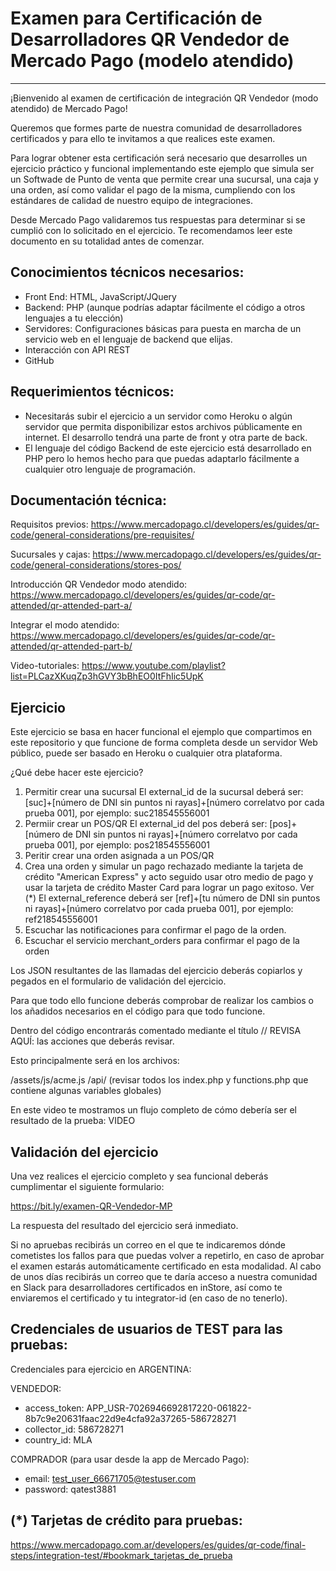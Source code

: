 # Examen para Certificación de Desarrolladores QR Vendedor de Mercado Pago (modelo atendido)
--------------------------------

¡Bienvenido al examen de certificación de integración QR Vendedor (modo atendido) de Mercado Pago!

Queremos que formes parte de nuestra comunidad de desarrolladores certificados y para ello te invitamos a que realices este examen.

Para lograr obtener esta certificación será necesario que desarrolles un ejercicio práctico y funcional implementando este ejemplo que simula ser un Softwade de Punto de venta que permite crear una sucursal, una caja y una orden, así como validar el pago de la misma, cumpliendo con los estándares de calidad de nuestro equipo de integraciones.

Desde Mercado Pago validaremos tus respuestas para determinar si se cumplió con lo solicitado en el ejercicio. Te recomendamos leer este documento en su totalidad antes de comenzar.

Conocimientos técnicos necesarios:
----------------------------------
- Front End: HTML, JavaScript/JQuery
- Backend: PHP (aunque podrías adaptar fácilmente el código a otros lenguajes a tu elección)
- Servidores: Configuraciones básicas para puesta en marcha de un servicio web en el lenguaje de backend que elijas.
- Interacción con API REST
- GitHub

Requerimientos técnicos:
------------------------
- Necesitarás subir el ejercicio a un servidor como Heroku o algún servidor que permita disponibilizar estos archivos públicamente en internet. El desarrollo tendrá una parte de front y otra parte de back.
- El lenguaje del código Backend de este ejercicio está desarrollado en PHP pero lo hemos hecho para que puedas adaptarlo fácilmente a cualquier otro lenguaje de programación.

Documentación técnica:
----------------------
Requisitos previos:
https://www.mercadopago.cl/developers/es/guides/qr-code/general-considerations/pre-requisites/

Sucursales y cajas:
https://www.mercadopago.cl/developers/es/guides/qr-code/general-considerations/stores-pos/

Introducción QR Vendedor modo atendido:
https://www.mercadopago.cl/developers/es/guides/qr-code/qr-attended/qr-attended-part-a/

Integrar el modo atendido:
https://www.mercadopago.cl/developers/es/guides/qr-code/qr-attended/qr-attended-part-b/

Video-tutoriales:
https://www.youtube.com/playlist?list=PLCazXKuqZp3hGVY3bBhEO0ItFhIic5UpK

Ejercicio
---------

Este ejercicio se basa en hacer funcional el ejemplo que compartimos en este repositorio y que funcione de forma completa desde un servidor Web público, puede ser basado en Heroku o cualquier otra plataforma.

¿Qué debe hacer este ejercicio?

1) Permitir crear una sucursal
   El external_id de la sucursal deberá ser: [suc]+[número de DNI sin puntos ni rayas]+[número correlatvo por cada prueba 001], por ejemplo: suc218545556001
2) Permiir crear un POS/QR
   El external_id del pos deberá ser: [pos]+[número de DNI sin puntos ni rayas]+[número correlatvo por cada prueba 001], por ejemplo: pos218545556001
3) Peritir crear una orden asignada a un POS/QR
4) Crea una orden y simular un pago rechazado mediante la tarjeta de crédito "American Express" y acto seguido usar otro medio de pago y usar la tarjeta de crédito Master Card para lograr un pago exitoso. Ver (*)
   El external_reference deberá ser [ref]+[tu número de DNI sin puntos ni rayas]+[número correlatvo por cada prueba 001], por ejemplo: ref218545556001
5) Escuchar las notificaciones para confirmar el pago de la orden.
6) Escuchar el servicio merchant_orders para confirmar el pago de la orden
   
Los JSON resultantes de las llamadas del ejercicio deberás copiarlos y pegados en el formulario de validación del ejercicio.

Para que todo ello funcione deberás comprobar de realizar los cambios o los añadidos necesarios en el código para que todo funcione.

Dentro del código encontrarás comentado mediante el título // REVISA AQUÍ: las acciones que deberás revisar.

Esto principalmente será en los archivos:

/assets/js/acme.js
/api/ (revisar todos los index.php y functions.php que contiene algunas variables globales)


En este video  te mostramos un flujo completo de cómo debería ser el resultado de la prueba:
VIDEO


Validación del ejercicio
------

Una vez realices el ejercicio completo y sea funcional deberás cumplimentar el siguiente formulario:

https://bit.ly/examen-QR-Vendedor-MP

La respuesta del resultado del ejercicio será inmediato. 

Si no apruebas recibirás un correo en el que te indicaremos dónde cometistes los fallos para que puedas volver a repetirlo, en caso de aprobar el examen estarás automáticamente certificado en esta modalidad. Al cabo de unos días recibirás un correo que te daría acceso a nuestra comunidad en Slack para desarrolladores certificados en inStore, así como te enviaremos el certificado y tu integrator-id (en caso de no tenerlo).


Credenciales de usuarios de TEST para las pruebas:
--------------------------------------------------

Credenciales para ejercicio en ARGENTINA:

VENDEDOR:
- access_token: APP_USR-7026946692817220-061822-8b7c9e20631faac22d9e4cfa92a37265-586728271
- collector_id: 586728271
- country_id: MLA

COMPRADOR (para usar desde la app de Mercado Pago):
- email: test_user_66671705@testuser.com
- password: qatest3881



(*) Tarjetas de crédito para pruebas: 
---------------------------------
https://www.mercadopago.com.ar/developers/es/guides/qr-code/final-steps/integration-test/#bookmark_tarjetas_de_prueba

